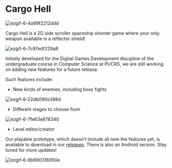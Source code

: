 # Cargo Hell

![ezgif-6-4a99f2212ddd](https://user-images.githubusercontent.com/42148950/125673739-bf042005-523b-42a8-aebc-ca4b1cbf6d36.gif)

Cargo Hell is a 2D side scroller spaceship shooter game where your only weapon available is a reflector shield!

![ezgif-6-7c97edf229a8](https://user-images.githubusercontent.com/42148950/125674330-5d789b52-fb66-40e8-89c7-f7b70c520a21.gif)

Initially developed for the Digital Games Development discipline of the undergraduate course in Computer Science at PUCRS, we are still working on adding new features for a future release.

Such features include:
 - New kinds of enemies, including boss fights
 
 ![ezgif-6-22db090e388d](https://user-images.githubusercontent.com/42148950/125676671-984bcdf8-73de-419c-94e3-4defd8bb176b.gif)

 - Different stages to choose from

![ezgif-6-7fe63e878340](https://user-images.githubusercontent.com/42148950/125673506-d3e1614e-b199-49ee-9797-6356ac07d413.gif)

 - Level editor/creator

Our playable prototype, which doesn't include all new the features yet, is available to download in our [releases](https://github.com/Diogo45/CargoHell/releases). There is also an Android version.
Stay tuned for more updates!

![ezgif-6-8b690316950e](https://user-images.githubusercontent.com/42148950/125678765-04beaa2a-54f4-4f1a-b519-b3f272da13e9.gif)
